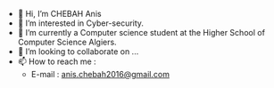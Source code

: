 - 👋 Hi, I’m CHEBAH Anis
- 👀 I’m interested in Cyber-security.
- 🌱 I’m currently a Computer science student at the Higher School of Computer Science Algiers.
- 💞️ I’m looking to collaborate on ...
- 📫 How to reach me :
  - E-mail : anis.chebah2016@gmail.com 

